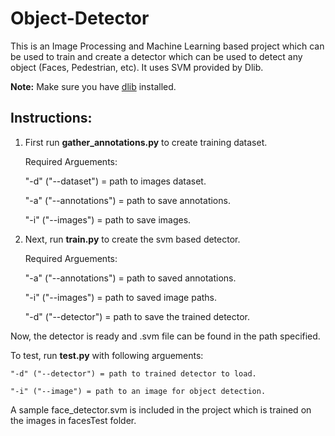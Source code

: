 # Object-Detector
This is an Image Processing and Machine Learning based project which can be used to train and create a detector which can be used to detect any object (Faces, Pedestrian, etc). It uses SVM provided by Dlib.

**Note:** Make sure you have [dlib](http://dlib.net/) installed.

## Instructions:
1. First run **gather_annotations.py** to create training dataset. 

    Required Arguements:
    
      "-d" ("--dataset") = path to images dataset.
      
      "-a" ("--annotations") = path to save annotations.
      
      "-i" ("--images") = path to save images.
      
 2. Next, run **train.py** to create the svm based detector. 
 
    Required Arguements:
        
      "-a" ("--annotations") = path to saved annotations.
      
      "-i" ("--images") = path to saved image paths.
      
      "-d" ("--detector") = path to save the trained detector.
      
Now, the detector is ready and .svm file can be found in the path specified.

To test, run **test.py** with following arguements:

    "-d" ("--detector") = path to trained detector to load.
    
    "-i" ("--image") = path to an image for object detection.

A sample face_detector.svm is included in the project which is trained on the images in facesTest folder.
